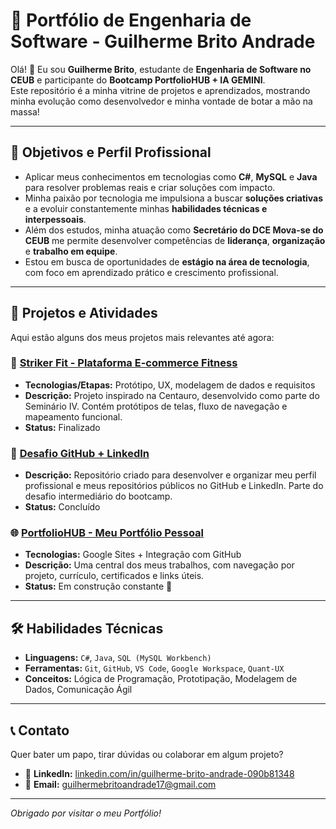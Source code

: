 # 🚀 Portfólio de Engenharia de Software - Guilherme Brito Andrade

Olá! 👋 Eu sou **Guilherme Brito**, estudante de **Engenharia de Software no CEUB** e participante do **Bootcamp PortfolioHUB + IA GEMINI**.  
Este repositório é a minha vitrine de projetos e aprendizados, mostrando minha evolução como desenvolvedor e minha vontade de botar a mão na massa!

---

## 🎯 Objetivos e Perfil Profissional

- Aplicar meus conhecimentos em tecnologias como **C#**, **MySQL** e **Java** para resolver problemas reais e criar soluções com impacto.
- Minha paixão por tecnologia me impulsiona a buscar **soluções criativas** e a evoluir constantemente minhas **habilidades técnicas e interpessoais**.
- Além dos estudos, minha atuação como **Secretário do DCE Mova-se do CEUB** me permite desenvolver competências de **liderança**, **organização** e **trabalho em equipe**.
- Estou em busca de oportunidades de **estágio na área de tecnologia**, com foco em aprendizado prático e crescimento profissional.

---

## 🚀 Projetos e Atividades

Aqui estão alguns dos meus projetos mais relevantes até agora:

### 🛒 [Striker Fit - Plataforma E-commerce Fitness](https://app.quant-ux.com/#/test.html?h=a2aa10aKeoYoqOwGIJBUk2P2m74rOOkN6y6KR4mT7CCPYWu0o3p8gDVD0zNe&ln=en)
- **Tecnologias/Etapas:** Protótipo, UX, modelagem de dados e requisitos
- **Descrição:** Projeto inspirado na Centauro, desenvolvido como parte do Seminário IV. Contém protótipos de telas, fluxo de navegação e mapeamento funcional.
- **Status:** Finalizado

### 📌 [Desafio GitHub + LinkedIn](https://docs.google.com/document/d/15bAKn_zEYCXfNZyC9cGMRPbbBRxHaW5Ia9-mzNaMNbY/edit?usp=sharing)
- **Descrição:** Repositório criado para desenvolver e organizar meu perfil profissional e meus repositórios públicos no GitHub e LinkedIn. Parte do desafio intermediário do bootcamp.
- **Status:** Concluído

### 🌐 [PortfolioHUB - Meu Portfólio Pessoal](https://sites.google.com/view/portfliohubguilhermebrito/p%C3%A1gina-inicial)
- **Tecnologias:** Google Sites + Integração com GitHub
- **Descrição:** Uma central dos meus trabalhos, com navegação por projeto, currículo, certificados e links úteis.
- **Status:** Em construção constante 🚧

---

## 🛠️ Habilidades Técnicas

- **Linguagens:** `C#`, `Java`, `SQL (MySQL Workbench)`
- **Ferramentas:** `Git`, `GitHub`, `VS Code`, `Google Workspace`, `Quant-UX`
- **Conceitos:** Lógica de Programação, Prototipação, Modelagem de Dados, Comunicação Ágil

---

## 📞 Contato

Quer bater um papo, tirar dúvidas ou colaborar em algum projeto?

- 💼 **LinkedIn:** [linkedin.com/in/guilherme-brito-andrade-090b81348](https://www.linkedin.com/in/guilherme-brito-andrade-090b81348/)
- 📧 **Email:** [guilhermebritoandrade17@gmail.com](mailto:guilhermebritoandrade17@gmail.com)

---

_Obrigado por visitar o meu Portfólio!_
